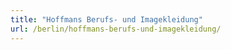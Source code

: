 ```yaml
---
title: "Hoffmans Berufs- und Imagekleidung"
url: /berlin/hoffmans-berufs-und-imagekleidung/
---
```

